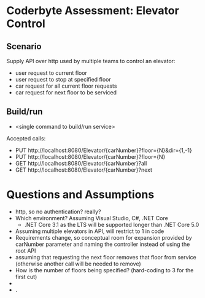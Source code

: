 # Coderbyte Assessment: Elevator Control

## Scenario

Supply API over http used by multiple teams to control an elevator:

- user request to current floor
- user request to stop at specified floor
- car request for all current floor requests
- car request for next floor to be serviced

## Build/run

- <single command to build/run service>

Accepted calls:
- PUT http://localhost:8080/Elevator/{carNumber}?floor={N}&dir={1,-1}
- PUT http://localhost:8080/Elevator/{carNumber}?floor={N}
- GET http://localhost:8080/Elevator/{carNumber}?all
- GET http://localhost:8080/Elevator/{carNumber}?next

# Questions and Assumptions

- http, so no authentication? really?
- Which environment? Assuming Visual Studio, C#, .NET Core
    - .NET Core 3.1 as the LTS will be supported longer than .NET Core 5.0
- Assuming multiple elevators in API, will restrict to 1 in code
- Requirements change, so conceptual room for expansion provided by carNumber parameter and naming the controller instead of using the root API
- assuming that requesting the next floor removes that floor from service (otherwise another call will be needed to remove)
- How is the number of floors being specified? (hard-coding to 3 for the first cut)
- 
- .

## 